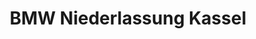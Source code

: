 ---
title: "BMW Niederlassung Kassel"
url: /kassel/bmw-niederlassung-kassel-scharnhorststrasse/
shop: Autohaus
---